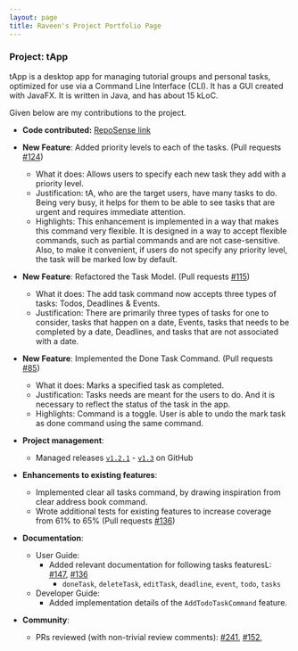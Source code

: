 ```yaml
---
layout: page
title: Raveen's Project Portfolio Page
---
```


### Project: tApp

tApp is a desktop app for managing tutorial groups and personal tasks, optimized for use via a Command Line Interface (CLI). It has a GUI created with JavaFX. It is written in Java, and has about 15 kLoC.

Given below are my contributions to the project.

* **Code contributed:** [RepoSense link](https://nus-cs2103-ay2122s1.github.io/tp-dashboard/?search=raveen)

* **New Feature**: Added priority levels to each of the tasks. (Pull requests [\#124](https://github.com/AY2122S1-CS2103-W14-4/tp/pull/124))
    * What it does: Allows users to specify each new task they add with a priority level.
    * Justification: tA, who are the target users, have many tasks to do. Being very busy, it helps for them to be able
      to see tasks that are urgent and requires immediate attention. 
    * Highlights: This enhancement is implemented in a way that makes this command very flexible. It is designed in a way to 
      accept flexible commands, such as partial commands and are not case-sensitive. Also, to make it convenient, if users
      do not specify any priority level, the task will be marked low by default.  

* **New Feature**: Refactored the Task Model. (Pull requests [\#115](https://github.com/AY2122S1-CS2103-W14-4/tp/pull/115))
    * What it does: The add task command now accepts three types of tasks: Todos, Deadlines & Events.
    * Justification: There are primarily three types of tasks for one to consider, tasks that happen on a date, Events,
      tasks that needs to be completed by a date, Deadlines, and tasks that are not associated with a date.

* **New Feature**: Implemented the Done Task Command. (Pull requests [\#85](https://github.com/AY2122S1-CS2103-W14-4/tp/pull/85))
    * What it does: Marks a specified task as completed.
    * Justification: Tasks needs are meant for the users to do. And it is necessary to reflect the status of the task
      in the app.
    * Highlights: Command is a toggle. User is able to undo the mark task as done command using the same command. 

* **Project management**:
    * Managed releases [`v1.2.1`](https://github.com/AY2122S1-CS2103-W14-4/tp/releases/tag/v1.2.1) - 
      [`v1.3`](https://github.com/AY2122S1-CS2103-W14-4/tp/releases/tag/v1.3) on GitHub

* **Enhancements to existing features**:
    * Implemented clear all tasks command, by drawing inspiration from clear address book command.
    * Wrote additional tests for existing features to increase coverage from 61% to 65% 
      (Pull requests [\#136](https://github.com/AY2122S1-CS2103-W14-4/tp/pull/136))

* **Documentation**:
    * User Guide:
        * Added relevant documentation for following tasks featuresL: [\#147](https://github.com/AY2122S1-CS2103-W14-4/tp/pull/147), 
          [\#136](https://github.com/AY2122S1-CS2103-W14-4/tp/pull/136)
            * `doneTask`, `deleteTask`, `editTask`, `deadline`, `event`, `todo`, `tasks`
    * Developer Guide:
        * Added implementation details of the `AddTodoTaskCommand` feature.

* **Community**:
    * PRs reviewed (with non-trivial review comments): [\#241](https://github.com/AY2122S1-CS2103-W14-4/tp/pull/241), 
      [\#152](https://github.com/AY2122S1-CS2103-W14-4/tp/pull/152),
